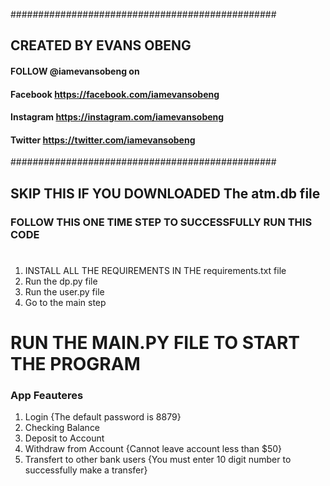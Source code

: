 ################################################
##    CREATED BY EVANS OBENG
####   FOLLOW @iamevansobeng on 
####    Facebook     https://facebook.com/iamevansobeng
####    Instagram    https://instagram.com/iamevansobeng 
####    Twitter      https://twitter.com/iamevansobeng
################################################

## SKIP THIS IF YOU DOWNLOADED The atm.db file

### FOLLOW THIS ONE TIME STEP TO SUCCESSFULLY RUN THIS CODE
#   
1. INSTALL ALL THE REQUIREMENTS IN THE requirements.txt file
2. Run the dp.py file 
3. Run the user.py file
4. Go to the main step
# 



#    RUN THE MAIN.PY FILE TO START THE PROGRAM

### App Feauteres

1.  Login {The default password is 8879}  
2.  Checking Balance
3.  Deposit to Account
4.  Withdraw from Account {Cannot leave account less than $50}
5.  Transfert to other bank users {You must enter 10 digit number to successfully make a transfer}
